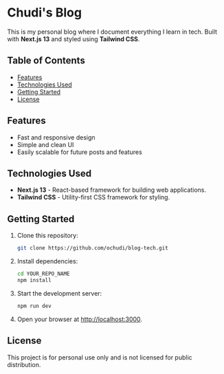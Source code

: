 # Chudi's Blog

This is my personal blog where I document everything I learn in tech. Built with **Next.js 13** and styled using **Tailwind CSS**.

## Table of Contents

- [Features](#features)
- [Technologies Used](#technologies-used)
- [Getting Started](#getting-started)
- [License](#license)

## Features

- Fast and responsive design
- Simple and clean UI
- Easily scalable for future posts and features

## Technologies Used

- **Next.js 13** - React-based framework for building web applications.
- **Tailwind CSS** - Utility-first CSS framework for styling.

## Getting Started

1. Clone this repository:
   ```bash
   git clone https://github.com/ochudi/blog-tech.git
   ```
2. Install dependencies:
   ```bash
   cd YOUR_REPO_NAME
   npm install
   ```
3. Start the development server:
   ```bash
   npm run dev
   ```
4. Open your browser at [http://localhost:3000](http://localhost:3000).

## License

This project is for personal use only and is not licensed for public distribution.
